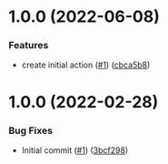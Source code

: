 # 1.0.0 (2022-06-08)


### Features

* create initial action ([#1](https://github.com/catalystsquad/action-upload-chart-registry/issues/1)) ([cbca5b8](https://github.com/catalystsquad/action-upload-chart-registry/commit/cbca5b883d810df08b510f9ec9e31b87d634e31a))

# 1.0.0 (2022-02-28)


### Bug Fixes

* Initial commit ([#1](https://github.com/catalystsquad/action-composite-action-template/issues/1)) ([3bcf298](https://github.com/catalystsquad/action-composite-action-template/commit/3bcf298630471c46d9f9a1f3a24c2c15342e1855))
